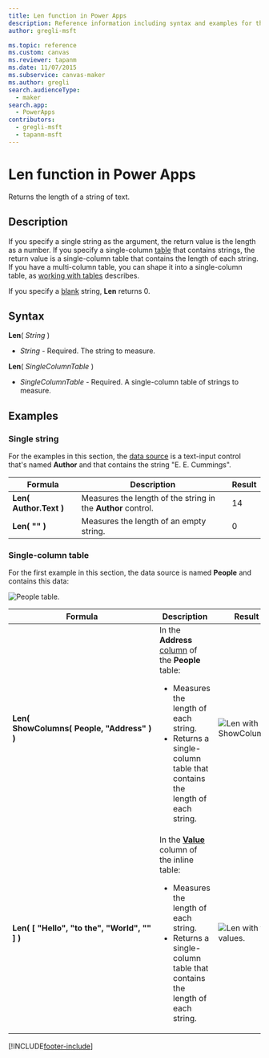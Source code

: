 ```yaml
---
title: Len function in Power Apps
description: Reference information including syntax and examples for the Len function in Power Apps.
author: gregli-msft

ms.topic: reference
ms.custom: canvas
ms.reviewer: tapanm
ms.date: 11/07/2015
ms.subservice: canvas-maker
ms.author: gregli
search.audienceType: 
  - maker
search.app: 
  - PowerApps
contributors:
  - gregli-msft
  - tapanm-msft
---
```

# Len function in Power Apps
Returns the length of a string of text.

## Description
If you specify a single string as the argument, the return value is the length as a number.  If you specify a single-column [table](../working-with-tables.md) that contains strings, the return value is a single-column table that contains the length of each string. If you have a multi-column table, you can shape it into a single-column table, as [working with tables](../working-with-tables.md) describes.

If you specify a [blank](function-isblank-isempty.md) string, **Len** returns 0.

## Syntax
**Len**( *String* )

* *String* - Required. The string to measure.

**Len**( *SingleColumnTable* )

* *SingleColumnTable* - Required. A single-column table of strings to measure.

## Examples
### Single string
For the examples in this section, the [data source](../working-with-data-sources.md) is a text-input control that's named **Author** and that contains the string "E. E. Cummings".

| Formula | Description | Result |
| --- | --- | --- |
| **Len( Author.Text )** |Measures the length of the string in the **Author** control. |14 |
| **Len( "" )** |Measures the length of an empty string. |0 |

### Single-column table
For the first example in this section, the data source is named **People** and contains this data:

![People table.](media/function-len/people-table.png)

| Formula | Description | Result |
| --- | --- | --- |
| **Len( ShowColumns(&nbsp;People,&nbsp;"Address"&nbsp;) )** |In the **Address** [column](../working-with-tables.md#columns) of the **People** table:<br><ul><li>Measures the length of each string.</li><li>Returns a single-column table that contains the length of each string.</li> | ![Len with ShowColumns.](media/function-len/people-table-len.png) |
| **Len( [ "Hello", "to the", "World", "" ] )** |In the **[Value](function-value.md)** column of the inline table:<br><ul><li>Measures the length of each string.</li><li>Returns a single-column table that contains the length of each string.</li> |![Len with text values.](media/function-len/people-table-len-inline.png) |



[!INCLUDE[footer-include](../../../includes/footer-banner.md)]